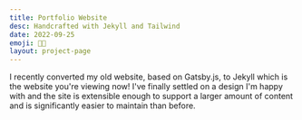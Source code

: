```yaml
---
title: Portfolio Website
desc: Handcrafted with Jekyll and Tailwind
date: 2022-09-25
emoji: 👨🏻
layout: project-page
---
```


I recently converted my old website, based on Gatsby.js, to Jekyll which is the website you're viewing now! I've finally settled on a design I'm happy with and the site is extensible enough to support a larger amount of content and is significantly easier to maintain than before.